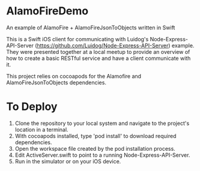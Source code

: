 # AlamoFireDemo
An example of AlamoFire + AlamoFireJsonToObjects written in Swift

This is a Swift iOS client for communicating with Luidog's Node-Express-API-Server (https://github.com/Luidog/Node-Express-API-Server) example. They were presented together at a local meetup to provide an overview of how to create a basic RESTful service and have a client communicate with it.

This project relies on cocoapods for the Alamofire and AlamoFireJsonToObjects dependencies. 

# To Deploy

1. Clone the repository to your local system and navigate to the project's location in a terminal.
2. With cocoapods installed, type 'pod install' to download required dependencies.
2. Open the workspace file created by the pod installation process.
3. Edit ActiveServer.swift to point to a running Node-Express-API-Server.
4. Run in the simulator or on your iOS device. 
